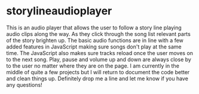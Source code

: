 # storylineaudioplayer
This is an audio player that allows the user to follow a story line playing audio clips along the way.
As they click through the song list relevant parts of the story brighten up.  The basic audio functions are in line with a few added features in JavaScript making sure songs don't play at the same time.  The JavaScript also makes sure tracks reload once the user moves on to the next song.  Play, pause and volume up and down are always close by to the user no matter where they are on the page.  I am currently in the middle of quite a few projects but I will return to document the code better and clean things up.  Definitely drop me a line and let me know if you have any questions!
